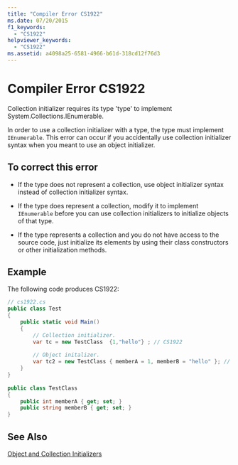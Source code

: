 ```yaml
---
title: "Compiler Error CS1922"
ms.date: 07/20/2015
f1_keywords: 
  - "CS1922"
helpviewer_keywords: 
  - "CS1922"
ms.assetid: a4098a25-6581-4966-b61d-318cd12f76d3
---
```

# Compiler Error CS1922
Collection initializer requires its type 'type' to implement System.Collections.IEnumerable.  
  
 In order to use a collection initializer with a type, the type must implement `IEnumerable`. This error can occur if you accidentally use collection initializer syntax when you meant to use an object initializer.  
  
## To correct this error  
  
-   If the type does not represent a collection, use object initializer syntax instead of collection initializer syntax.  
  
-   If the type does represent a collection, modify it to implement `IEnumerable` before you can use collection initializers to initialize objects of that type.  
  
-   If the type represents a collection and you do not have access to the source code, just initialize its elements by using their class constructors or other initialization methods.  
  
## Example  
 The following code produces CS1922:  
  
```csharp  
// cs1922.cs  
public class Test  
{  
    public static void Main()  
    {  
        // Collection initializer.  
        var tc = new TestClass  {1,"hello"} ; // CS1922  
  
        // Object initalizer.  
        var tc2 = new TestClass { memberA = 1, memberB = "hello" }; // OK  
    }  
}  
  
public class TestClass  
{  
    public int memberA { get; set; }  
    public string memberB { get; set; }  
}  
```  
  
## See Also  
 [Object and Collection Initializers](../../csharp/programming-guide/classes-and-structs/object-and-collection-initializers.md)
